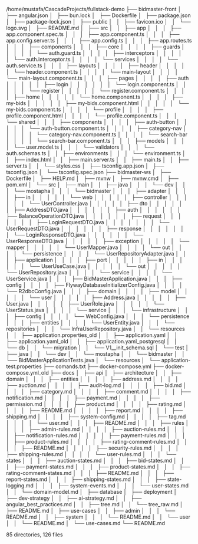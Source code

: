 /home/mustafa/CascadeProjects/fullstack-demo
├── bidmaster-front
│   ├── angular.json
│   ├── bun.lock
│   ├── Dockerfile
│   ├── package.json
│   ├── package-lock.json
│   ├── public
│   │   ├── favicon.ico
│   │   └── logo.svg
│   ├── README.md
│   ├── src
│   │   ├── app
│   │   │   ├── app.component.spec.ts
│   │   │   ├── app.component.ts
│   │   │   ├── app.config.server.ts
│   │   │   ├── app.config.ts
│   │   │   ├── app.routes.ts
│   │   │   ├── components
│   │   │   ├── core
│   │   │   │   ├── guards
│   │   │   │   │   └── auth.guard.ts
│   │   │   │   ├── interceptors
│   │   │   │   │   └── auth.interceptor.ts
│   │   │   │   └── services
│   │   │   │       └── auth.service.ts
│   │   │   ├── layouts
│   │   │   │   ├── header
│   │   │   │   │   └── header.component.ts
│   │   │   │   └── main-layout
│   │   │   │       └── main-layout.component.ts
│   │   │   ├── pages
│   │   │   │   ├── auth
│   │   │   │   │   ├── login
│   │   │   │   │   │   └── login.component.ts
│   │   │   │   │   └── register
│   │   │   │   │       └── register.component.ts
│   │   │   │   ├── home
│   │   │   │   │   └── home.component.ts
│   │   │   │   ├── my-bids
│   │   │   │   │   ├── my-bids.component.html
│   │   │   │   │   └── my-bids.component.ts
│   │   │   │   └── profile
│   │   │   │       ├── profile.component.html
│   │   │   │       └── profile.component.ts
│   │   │   └── shared
│   │   │       ├── components
│   │   │       │   ├── auth-button
│   │   │       │   │   └── auth-button.component.ts
│   │   │       │   ├── category-nav
│   │   │       │   │   └── category-nav.component.ts
│   │   │       │   └── search-bar
│   │   │       │       └── search-bar.component.ts
│   │   │       ├── models
│   │   │       │   └── user.model.ts
│   │   │       └── validators
│   │   │           └── auth.schemas.ts
│   │   ├── environments
│   │   │   └── environment.ts
│   │   ├── index.html
│   │   ├── main.server.ts
│   │   ├── main.ts
│   │   ├── server.ts
│   │   └── styles.css
│   ├── tsconfig.app.json
│   ├── tsconfig.json
│   └── tsconfig.spec.json
├── bidmaster-ws
│   ├── Dockerfile
│   ├── HELP.md
│   ├── mvnw
│   ├── mvnw.cmd
│   ├── pom.xml
│   └── src
│       ├── main
│       │   ├── java
│       │   │   └── dev
│       │   │       └── mostapha
│       │   │           └── bidmaster
│       │   │               ├── adapter
│       │   │               │   ├── in
│       │   │               │   │   └── web
│       │   │               │   │       ├── controller
│       │   │               │   │       │   └── UserController.java
│       │   │               │   │       ├── dto
│       │   │               │   │       │   ├── AddressDTO.java
│       │   │               │   │       │   ├── auth
│       │   │               │   │       │   ├── BalanceOperationDTO.java
│       │   │               │   │       │   ├── request
│       │   │               │   │       │   │   ├── LoginRequestDTO.java
│       │   │               │   │       │   │   └── UserRequestDTO.java
│       │   │               │   │       │   ├── response
│       │   │               │   │       │   │   └── LoginResponseDTO.java
│       │   │               │   │       │   └── UserResponseDTO.java
│       │   │               │   │       ├── exception
│       │   │               │   │       └── mapper
│       │   │               │   │           └── UserMapper.java
│       │   │               │   └── out
│       │   │               │       └── persistence
│       │   │               │           └── UserRepositoryAdapter.java
│       │   │               ├── application
│       │   │               │   ├── port
│       │   │               │   │   ├── in
│       │   │               │   │   │   └── UserUseCase.java
│       │   │               │   │   └── out
│       │   │               │   │       └── UserRepository.java
│       │   │               │   └── service
│       │   │               │       └── UserService.java
│       │   │               ├── BidMasterApplication.java
│       │   │               ├── config
│       │   │               │   ├── FlywayDatabaseInitializerConfig.java
│       │   │               │   └── R2dbcConfig.java
│       │   │               ├── domain
│       │   │               │   ├── model
│       │   │               │   │   └── user
│       │   │               │   │       ├── Address.java
│       │   │               │   │       ├── User.java
│       │   │               │   │       ├── UserRole.java
│       │   │               │   │       └── UserStatus.java
│       │   │               │   └── service
│       │   │               └── infrastructure
│       │   │                   ├── config
│       │   │                   │   └── WebConfig.java
│       │   │                   └── persistence
│       │   │                       ├── entities
│       │   │                       │   └── UserEntity.java
│       │   │                       └── repositories
│       │   │                           └── InfraUserRepository.java
│       │   └── resources
│       │       ├── application.properties_old
│       │       ├── application.yaml
│       │       ├── application.yaml_old
│       │       ├── application.yaml_postgresql
│       │       └── db
│       │           └── migration
│       │               └── V1__init_schema.sql
│       └── test
│           ├── java
│           │   └── dev
│           │       └── mostapha
│           │           └── bidmaster
│           │               └── BidMasterApplicationTests.java
│           └── resources
│               └── application-test.properties
├── comands.txt
├── docker-compose.yml
├── docker-compose.yml_old
├── docs
│   ├── api
│   ├── architecture
│   │   ├── domain
│   │   │   ├── entities
│   │   │   │   ├── address.md
│   │   │   │   ├── auction.md
│   │   │   │   ├── audit-log.md
│   │   │   │   ├── bid.md
│   │   │   │   ├── category.md
│   │   │   │   ├── comment.md
│   │   │   │   ├── notification.md
│   │   │   │   ├── payment.md
│   │   │   │   ├── permission.md
│   │   │   │   ├── product.md
│   │   │   │   ├── rating.md
│   │   │   │   ├── README.md
│   │   │   │   ├── report.md
│   │   │   │   ├── shipping.md
│   │   │   │   ├── system-config.md
│   │   │   │   ├── tag.md
│   │   │   │   └── user.md
│   │   │   ├── README.md
│   │   │   ├── rules
│   │   │   │   ├── admin-rules.md
│   │   │   │   ├── auction-rules.md
│   │   │   │   ├── notification-rules.md
│   │   │   │   ├── payment-rules.md
│   │   │   │   ├── product-rules.md
│   │   │   │   ├── rating-comment-rules.md
│   │   │   │   ├── README.md
│   │   │   │   ├── security-rules.md
│   │   │   │   ├── shipping-rules.md
│   │   │   │   └── user-rules.md
│   │   │   └── states
│   │   │       ├── auction-states.md
│   │   │       ├── bid-states.md
│   │   │       ├── payment-states.md
│   │   │       ├── product-states.md
│   │   │       ├── rating-comment-states.md
│   │   │       ├── README.md
│   │   │       ├── report-states.md
│   │   │       ├── shipping-states.md
│   │   │       ├── state-logging.md
│   │   │       ├── system-events.md
│   │   │       └── user-states.md
│   │   └── domain-model.md
│   ├── database
│   ├── deployment
│   ├── dev-strategy
│   │   ├── ai-strategy.md
│   │   ├── angular_best_practices.md
│   │   ├── tree.md
│   │   └── tree_raw.md
│   ├── README.md
│   ├── use-cases
│   │   ├── admin
│   │   │   └── README.md
│   │   ├── system
│   │   │   └── README.md
│   │   └── user
│   │       └── README.md
│   └── use-cases.md
└── README.md

85 directories, 126 files
